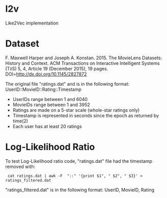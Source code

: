 # l2v
Like2Vec implementation



# Dataset

F. Maxwell Harper and Joseph A. Konstan. 2015. The MovieLens Datasets: History
and Context. ACM Transactions on Interactive Intelligent Systems (TiiS) 5, 4,
Article 19 (December 2015), 19 pages. DOI=http://dx.doi.org/10.1145/2827872


The original file "ratings.dat" and is in the following format:
UserID::MovieID::Rating::Timestamp

- UserIDs range between 1 and 6040
- MovieIDs range between 1 and 3952
- Ratings are made on a 5-star scale (whole-star ratings only)
- Timestamp is represented in seconds since the epoch as returned by time(2)
- Each user has at least 20 ratings

# Log-Likelihood Ratio
To test Log-Likelihood ratio code, "ratings.dat" file had the timestamp removed with:

``` cat ratings.dat | awk -F  "::" '{print $1", " $2", " $3}' > ratings_filtered.dat```

"ratings_filtered.dat" is in the following format:
UserID, MovieID, Rating
